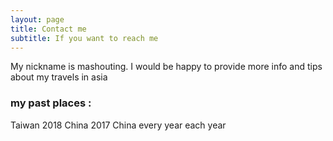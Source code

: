 ```yaml
---
layout: page
title: Contact me
subtitle: If you want to reach me
---
```


My nickname is mashouting.
I would be happy to provide more info and tips about my travels in asia

### my past places :
Taiwan 2018
China 2017
China every year each year

